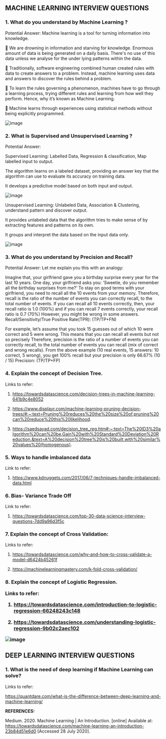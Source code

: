 **<h2>MACHINE LEARNING INTERVIEW QUESTIONS</h2>**

<h3>1. What do you understand by Machine Learning ?</h3>

Potential Answer: Machine learning is a tool for turning information into knowledge. 
  
   We are drowning in information and starving for knowledge. Enormous amount of data is being generated on a daily basis. There's no use of this data unless we analyse for the under lying patterns within the data.
  
   Traditionally, software engineering combined human created rules with data to create answers to a problem. Instead, machine learning uses data and answers to discover the rules behind a problem.
  
   To learn the rules governing a phenomenon, machines have to go through a learning process, trying different rules and learning from how well they perform. Hence, why it’s known as Machine Learning.
  
   Machine learns through experiences using statistical methods without being explicitly programmed.
  
  ![image](https://user-images.githubusercontent.com/38240162/90568575-13b90480-e1a4-11ea-931b-135ab5be3322.png)
 
  
  
<h3>2. What is Supervised and Unsupervised Learning ?</h3>

Potential Answer:  

Supervised Learning: Labelled Data, Regression & classification, Map labelled input to output.

The algorithm learns on a labeled dataset, providing an answer key that the algorithm can use to evaluate its accuracy on training data. 

It develops a predictive model based on both input and output.

![image](https://user-images.githubusercontent.com/38240162/90569357-a8703200-e1a5-11ea-92ec-4f5c71c255cb.png)

Unsupervised Learning: Unlabeled Data, Association & Clustering, understand pattern and discover output.

It provides unlabeled data that the algorithm tries to make sense of by extracting features and patterns on its own.

It groups and interpret the data based on the input data only.

![image](https://user-images.githubusercontent.com/38240162/90569316-955d6200-e1a5-11ea-9a57-c6e2f8ed8fed.png)



<h3>3. What do you understand by Precision and Recall?</h3>
Potential Answer:  Let me explain you this with an analogy:

Imagine that, your girlfriend gave you a birthday surprise every year for the last 10 years. One day, your girlfriend asks you: ‘Sweetie, do you remember all the birthday surprises from me?’
To stay on good terms with your girlfriend, you need to recall all the 10 events from your memory. Therefore, recall is the ratio of the number of events you can correctly recall, to the total number of events.
If you can recall all 10 events correctly, then, your recall ratio is 1.0 (100%) and if you can recall 7 events correctly, your recall ratio is 0.7 (70%)
However, you might be wrong in some answers.
Recall/Sensitivity/True Positive Rate(TPR): (TP/TP+FN)

For example, let’s assume that you took 15 guesses out of which 10 were correct and 5 were wrong. This means that you can recall all events but not so precisely
Therefore, precision is the ratio of a number of events you can correctly recall, to the total number of events you can recall (mix of correct and wrong recalls).
From the above example (10 real events, 15 answers: 10 correct, 5 wrong), you get 100% recall but your precision is only 66.67% (10 / 15)
Precision: (TP/TP+FP)
  
  
<h3>4. Explain the concept of Decision Tree.</h3>

Links to refer:

1. https://towardsdatascience.com/decision-trees-in-machine-learning-641b9c4e8052
  
2. https://www.displayr.com/machine-learning-pruning-decision-trees/#:~:text=Pruning%20reduces%20the%20size%20of,pruning%20can%20reduce%20this%20likelihood.
  
3. https://saedsayad.com/decision_tree_reg.htm#:~:text=The%20ID3%20algorithm%20can%20be,Gain%20with%20Standard%20Deviation%20Reduction.&text=A%20decision%20tree%20is%20built,with%20similar%20values%20(homogenous).
  

<h3>5. Ways to handle imbalanced data </h3>

Link to refer:
1. https://www.kdnuggets.com/2017/06/7-techniques-handle-imbalanced-data.html
  

<h3>6. Bias- Variance Trade Off </h3>

Link to refer:

1. https://towardsdatascience.com/top-30-data-science-interview-questions-7dd9a96d3f5c


<h3>7. Explain the concept of Cross Validation: </h3>

Links to refer:
1. https://towardsdatascience.com/why-and-how-to-cross-validate-a-model-d6424b45261f

2. https://machinelearningmastery.com/k-fold-cross-validation/


<h3>8. Explain the concept of Logistic Regression.

Links to refer:
1. https://towardsdatascience.com/introduction-to-logistic-regression-66248243c148

2. https://towardsdatascience.com/understanding-logistic-regression-9b02c2aec102
  
![image](https://user-images.githubusercontent.com/26432753/90569620-1b79a880-e1a6-11ea-8030-879e3fd2891d.png)


**<h2>DEEP LEARNING INTERVIEW QUESTIONS</h2>**

<h3>1. What is the need of deep learning if Machine Learning can solve?</h3>

Links to refer: 

https://quantdare.com/what-is-the-difference-between-deep-learning-and-machine-learning/

**REFERENCES:**

Medium. 2020. Machine Learning | An Introduction. [online] Available at: <https://towardsdatascience.com/machine-learning-an-introduction-23b84d51e6d0> [Accessed 28 July 2020].

